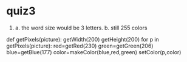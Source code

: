 quiz3
=====
1. a. the word size would be 3 letters.
   b. still 255 colors

def getPixels(picture):
    getWidth(200)
    getHeight(200)
    for p in getPixels(picture):
      red=getRed(230)
      green=getGreen(206)
      blue=getBlue(177)
      color=makeColor(blue,red,green)
      setColor(p,color)
